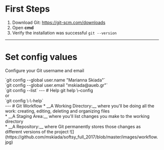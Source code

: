# First Steps
1. Download Git:
             https://git-scm.com/downloads
2. Open **cmd**
3. Verify the installation was successful
	    ```git --version```
---
# Set config values
<p>Configure your Git username and email</p>
`git config --global user.name "Marianna Skiada"`<br/>
`git config --global user.email "mskiada@aueb.gr"`<br/>
`git config --list`
---
# Help
git help \–config<br/>
or <br/>
`git config \-\-help` <br/>
---
# Git Workflow
* __A Working Directory:__ where you'll be doing all the work: creating, editing, deleting and organizing files<br/>
* __A Staging Area:__ where you'll list changes you make to the working directory<br/>
* __A Repository:__ where Git permanently stores those changes as different versions of the project
![](https://github.com/mskiada/softsy_full_2017/blob/master/images/workflow.jpg)
